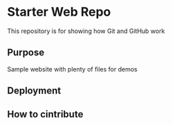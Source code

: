 # Starter Web Repo

This repository is for showing how Git and GitHub work

## Purpose

Sample website with plenty of files for demos

## Deployment

## How to cintribute
